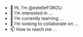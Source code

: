 - 👋 Hi, I’m @estelleFOKOU
- 👀 I’m interested in ...
- 🌱 I’m currently learning ...
- 💞️ I’m looking to collaborate on ...
- 📫 How to reach me ...

<!---
estelleFOKOU/estelleFOKOU is a ✨ special ✨ repository because its `README.md` (this file) appears on your GitHub profile.
You can click the Preview link to take a look at your changes.
--->
